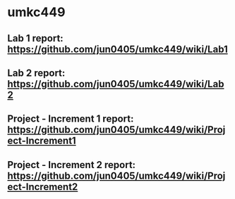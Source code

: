# umkc449
## Lab 1 report: https://github.com/jun0405/umkc449/wiki/Lab1
## Lab 2 report: https://github.com/jun0405/umkc449/wiki/Lab2
## Project - Increment 1 report: https://github.com/jun0405/umkc449/wiki/Project-Increment1
## Project - Increment 2 report: https://github.com/jun0405/umkc449/wiki/Project-Increment2
